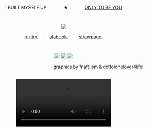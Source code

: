 <p align="center">
  I BUILT MYSELF UP⠀⠀ ⠀ ⠀ ★⠀⠀ ⠀ ⠀ <ins>ONLY TO BE YOU</ins>
</p>

<br>

<p align="center">
  <img src="https://64.media.tumblr.com/4af15a2c4e3a4b9fa95c06765b018db3/0daa2c36396b3dac-80/s400x600/0214070adc7aa3f912459de836a70937bcbbfaff.gifv"/>
</p>

<p align="center">
  <a href=https://rentry.co/blunnies>rentry.</a> ⠀–⠀ <a href=https://mafioso.atabook.org>atabook.</a> ⠀–⠀ <a href=https://blunny.straw.page/>strawpage.</a>
</p>

<br>

<p align="center">
<img src="https://64.media.tumblr.com/8a5da16269c401837c3072375cc1c561/6d7ed05b81ca1c1b-bb/s100x200/5329a5dae807e97d863cc5e060be40c5151f8c04.gifv"/> <img src="https://64.media.tumblr.com/3f9ec1268adb99460f035a581e4b45e6/6d7ed05b81ca1c1b-c6/s100x200/bc0b21f8a5d06ae44aceab9b6f4e94a1e132def0.gifv"/> <img src="https://64.media.tumblr.com/657da20d5085166d0915e100d42add18/6d7ed05b81ca1c1b-c0/s100x200/66570fe4b7f660612b370d8fd3887f29e7c983e6.gifv"/>
</p>

<p align="right">
graphics by <ins>fnaftiism & dottolonelover4life!</ins>
</p>

<br>

<div align="center">
  <video src="https://github.com/user-attachments/assets/2334a738-a5f3-45d8-bcf7-48f6a4e54142" />
<div/>
